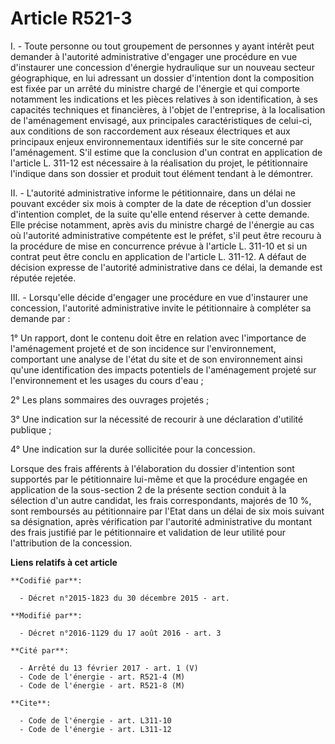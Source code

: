 # Article R521-3

I. - Toute personne ou tout groupement de personnes y ayant intérêt peut demander à l'autorité administrative d'engager une
procédure en vue d'instaurer une concession d'énergie hydraulique sur un nouveau secteur géographique, en lui adressant un
dossier d'intention dont la composition est fixée par un arrêté du ministre chargé de l'énergie et qui comporte notamment les
indications et les pièces relatives à son identification, à ses capacités techniques et financières, à l'objet de
l'entreprise, à la localisation de l'aménagement envisagé, aux principales caractéristiques de celui-ci, aux conditions de
son raccordement aux réseaux électriques et aux principaux enjeux environnementaux identifiés sur le site concerné par
l'aménagement. S'il estime que la conclusion d'un contrat en application de l'article L. 311-12 est nécessaire à la
réalisation du projet, le pétitionnaire l'indique dans son dossier et produit tout élément tendant à le démontrer. 

II. - L'autorité administrative informe le pétitionnaire, dans un délai ne pouvant excéder six mois à compter de la date de
réception d'un dossier d'intention complet, de la suite qu'elle entend réserver à cette demande. Elle précise notamment,
après avis du ministre chargé de l'énergie au cas où l'autorité administrative compétente est le préfet, s'il peut être
recouru à la procédure de mise en concurrence prévue à l'article L. 311-10 et si un contrat peut être conclu en application
de l'article L. 311-12. A défaut de décision expresse de l'autorité administrative dans ce délai, la demande est réputée
rejetée. 

III. - Lorsqu'elle décide d'engager une procédure en vue d'instaurer une concession, l'autorité administrative invite le
pétitionnaire à compléter sa demande par : 

1° Un rapport, dont le contenu doit être en relation avec l'importance de l'aménagement projeté et de son incidence sur
l'environnement, comportant une analyse de l'état du site et de son environnement ainsi qu'une identification des impacts
potentiels de l'aménagement projeté sur l'environnement et les usages du cours d'eau ; 

2° Les plans sommaires des ouvrages projetés ; 

3° Une indication sur la nécessité de recourir à une déclaration d'utilité publique ; 

4° Une indication sur la durée sollicitée pour la concession. 

Lorsque des frais afférents à l'élaboration du dossier d'intention sont supportés par le pétitionnaire lui-même et que la
procédure engagée en application de la sous-section 2 de la présente section conduit à la sélection d'un autre candidat, les
frais correspondants, majorés de 10 %, sont remboursés au pétitionnaire par l'Etat dans un délai de six mois suivant sa
désignation, après vérification par l'autorité administrative du montant des frais justifié par le pétitionnaire et
validation de leur utilité pour l'attribution de la concession.

**Liens relatifs à cet article**

	**Codifié par**:

	  - Décret n°2015-1823 du 30 décembre 2015 - art.

	**Modifié par**:

	  - Décret n°2016-1129 du 17 août 2016 - art. 3

	**Cité par**:

	  - Arrêté du 13 février 2017 - art. 1 (V)
	  - Code de l'énergie - art. R521-4 (M)
	  - Code de l'énergie - art. R521-8 (M)

	**Cite**:

	  - Code de l'énergie - art. L311-10
	  - Code de l'énergie - art. L311-12
